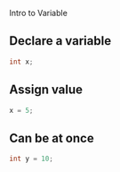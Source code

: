 Intro to Variable

## Declare a variable 
```cpp
int x;
```

## Assign value
```cpp
x = 5;
```

## Can be at once
```cpp
int y = 10;
```